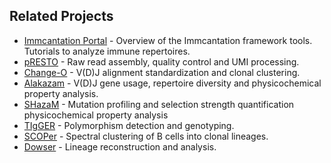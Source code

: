 Related Projects
-------------------------------------------------------------------------------

* [Immcantation Portal](http://immcantation.readthedocs.io) - 
  Overview of the Immcantation framework tools. Tutorials to analyze immune 
  repertoires.
* [pRESTO](http://presto.readthedocs.io) - 
  Raw read assembly, quality control and UMI processing.
* [Change-O](http://changeo.readthedocs.io) - 
  V(D)J alignment standardization and clonal clustering.
* [Alakazam](http://alakazam.readthedocs.io) - 
  V(D)J gene usage, repertoire diversity and
  physicochemical property analysis.
* [SHazaM](http://shazam.readthedocs.io) -
  Mutation profiling and selection strength quantification
  physicochemical property analysis
* [TIgGER](http://tigger.readthedocs.io) - 
  Polymorphism detection and genotyping.
* [SCOPer](https://scoper.readthedocs.io) -
  Spectral clustering of B cells into clonal lineages.
* [Dowser](https://dowser.readthedocs.io/) -
  Lineage reconstruction and analysis.
